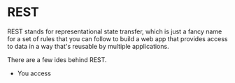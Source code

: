 # REST

REST stands for representational state transfer, which is just a fancy name for a set of rules that you can
follow to build a web app that provides access to data in a way that's reusable by multiple applications.

There are a few ides behind REST.

- You access
